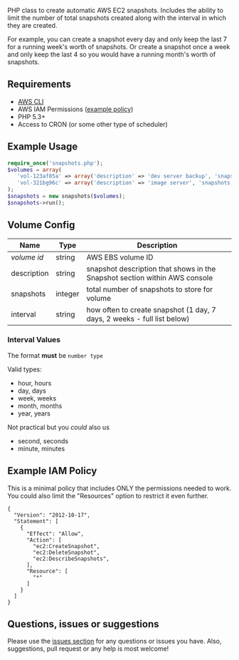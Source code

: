 PHP class to create automatic AWS EC2 snapshots. Includes the ability to limit the number of total snapshots created along with the interval in which they are created.

For example, you can create a snapshot every day and only keep the last 7 for a running week's worth of snapshots. Or create a snapshot once a week and only keep the last 4 so you would have a running month's worth of snapshots.


## Requirements
- [AWS CLI](http://aws.amazon.com/cli/)
- AWS IAM Permissions ([example policy](#example-iam-policy))
- PHP 5.3+
- Access to CRON (or some other type of scheduler)

## Example Usage
```php
require_once('snapshots.php');
$volumes = array(
   'vol-123af85a' => array('description' => 'dev server backup', 'snapshots' => 7, 'interval' => '1 day'),
   'vol-321bg96c' => array('description' => 'image server', 'snapshots' => 4, 'interval' => '1 week'),
);
$snapshots = new snapshots($volumes);
$snapshots->run();
```

## Volume Config

| Name | Type | Description |
|------|------|-------------|
| *volume id* | string | AWS EBS volume ID
| description | string | snapshot description that shows in the Snapshot section within AWS console |
| snapshots | integer | total number of snapshots to store for volume |
| interval | string | how often to create snapshot (1 day, 7 days, 2 weeks - full list below)

### Interval Values
The format **must** be `number type`

Valid types:
- hour, hours
- day, days
- week, weeks
- month, months
- year, years

Not practical but you *could* also us
- second, seconds
- minute, minutes

## Example IAM Policy
This is a minimal policy that includes ONLY the permissions needed to work. You could also limit the "Resources" option to restrict it even further.
```
{
  "Version": "2012-10-17",
  "Statement": [
    {
      "Effect": "Allow",
      "Action": [
        "ec2:CreateSnapshot",
        "ec2:DeleteSnapshot",
        "ec2:DescribeSnapshots",
      ],
      "Resource": [
        "*"
      ]
    }
  ]
}
```

## Questions, issues or suggestions
Please use the [issues section](https://github.com/jveldboom/php-aws-snapshots/issues) for any questions or issues you have. Also, suggestions, pull request or any help is most welcome!

